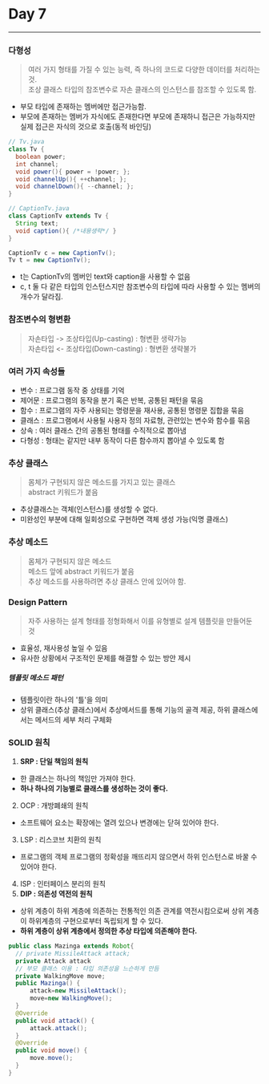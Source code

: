 # Day 7
---
### 다형성
> 여러 가지 형태를 가질 수 있는 능력, 즉 하나의 코드로 다양한 데이터를 처리하는 것.  
조상 클래스 타입의 참조변수로 자손 클래스의 인스턴스를 참조할 수 있도록 함.

- 부모 타입에 존재하는 멤버에만 접근가능함.
- 부모에 존재하는 멤버가 자식에도 존재한다면 부모에 존재하니 접근은 가능하지만 실제 접근은 자식의 것으로 호출(동적 바인딩)

~~~java
// Tv.java
class Tv {
  boolean power;
  int channel;
  void power(){ power = !power; };
  void channelUp(){ ++channel; };
  void channelDown(){ --channel; };
}
~~~
~~~java
// CaptionTv.java
class CaptionTv extends Tv {
  String text;
  void caption(){ /*내용생략*/ }
}
~~~
~~~java
CaptionTv c = new CaptionTv();
Tv t = new CaptionTv();
~~~
- t는 CaptionTv의 멤버인 text와 caption을 사용할 수 없음
- c, t 둘 다 같은 타입의 인스턴스지만 참조변수의 타입에 따라 사용할 수 있는 멤버의 개수가 달라짐.

### 참조변수의 형변환
> 자손타입 -> 조상타입(Up-casting) : 형변환 생략가능  
자손타입 <- 조상타입(Down-casting) : 형변환 생략불가

### 여러 가지 속성들
- 변수 : 프로그램 동작 중 상태를 기억
- 제어문 : 프로그램의 동작을 분기 혹은 반복, 공통된 패턴을 묶음
- 함수 : 프로그램의 자주 사용되는 명령문을 재사용, 공통된 명령문 집합을 묶음
- 클래스 : 프로그램에서 사용될 사용자 정의 자료형, 관련있는 변수와 함수를 묶음
- 상속 : 여러 클래스 간의 공통된 형태를 수직적으로 뽑아냄
- 다형성 : 형태는 같지만 내부 동작이 다른 함수까지 뽑아낼 수 있도록 함

### 추상 클래스
> 몸체가 구현되지 않은 메소드를 가지고 있는 클래스  
abstract 키워드가 붙음  

- 추상클래스는 객체(인스턴스)를 생성할 수 없다.
- 미완성인 부분에 대해 일회성으로 구현하면 객체 생성 가능(익명 클래스)

### 추상 메소드
> 몸체가 구현되지 않은 메소드  
메소드 앞에 abstract 키워드가 붙음  
추상 메소드를 사용하려면 추상 클래스 안에 있어야 함.

### Design Pattern
> 자주 사용하는 설계 형태를 정형화해서 이를 유형별로 설계 템플릿을 만들어둔 것

- 효율성, 재사용성 높일 수 있음
- 유사한 상황에서 구조적인 문제를 해결할 수 있는 방안 제시
##### 템플릿 메소드 패턴
- 템플릿이란 하나의 '틀'을 의미
- 상위 클래스(추상 클래스)에서 추상메서드를 통해 기능의 골격 제공, 하위 클래스에서는 메서드의 세부 처리 구체화

### SOLID 원칙
1. **SRP : 단일 책임의 원칙**
  - 한 클래스는 하나의 책임만 가져야 한다.
  - **하나 하나의 기능별로 클래스를 생성하는 것이 좋다.**
2. OCP : 개방폐쇄의 원칙
  - 소프트웨어 요소는 확장에는 열려 있으나 변경에는 닫혀 있어야 한다.
3. LSP : 리스코브 치환의 원칙
  - 프로그램의 객체 프로그램의 정확성을 깨뜨리지 않으면서 하위 인스턴스로 바꿀 수 있어야 한다.
4. ISP : 인터페이스 분리의 원칙  
5. **DIP : 의존성 역전의 원칙**
  - 상위 계층이 하위 계층에 의존하는 전통적인 의존 관계를 역전시킴으로써 상위 계층이 하위계층의 구현으로부터 독립되게 할 수 있다.
  - **하위 계층이 상위 계층에서 정의한 추상 타입에 의존해야 한다.**
  ~~~java
  public class Mazinga extends Robot{
  	// private MissileAttack attack;
  	private Attack attack
    // 부모 클래스 이용 : 타입 의존성을 느슨하게 만듬
  	private WalkingMove move;
  	public Mazinga() {
  		attack=new MissileAttack();
  		move=new WalkingMove();
  	}
  	@Override
  	public void attack() {
  		attack.attack();
  	}
  	@Override
  	public void move() {
  		move.move();
  	}
  }
  ~~~
